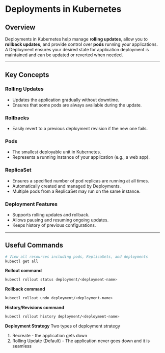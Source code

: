 # Deployments in Kubernetes

## Overview

Deployments in Kubernetes help manage **rolling updates**, allow you to **rollback updates**, and provide control over **pods** running your applications. A Deployment ensures your desired state for application deployment is maintained and can be updated or reverted when needed.

---

## Key Concepts

### Rolling Updates
- Updates the application gradually without downtime.
- Ensures that some pods are always available during the update.

### Rollbacks
- Easily revert to a previous deployment revision if the new one fails.

### Pods
- The smallest deployable unit in Kubernetes.
- Represents a running instance of your application (e.g., a web app).

### ReplicaSet
- Ensures a specified number of pod replicas are running at all times.
- Automatically created and managed by Deployments.
- Multiple pods from a ReplicaSet may run on the same instance.

### Deployment Features
- Supports rolling updates and rollback.
- Allows pausing and resuming ongoing updates.
- Keeps history of previous configurations.

---

## Useful Commands

```bash
# View all resources including pods, ReplicaSets, and deployments
kubectl get all
```
**Rollout command**
```bash
kubectl rollout status deployment/<deployment-name>
```

**Rollback command**
```bash
kubectl rollout undo deployment/<deployment-name>
```

**History/Revisions command**
```bash
kubectl rollout history deployment/<deployment-name>
```

**Deployment Strategy**
Two types of deployment strategy
1) Recreate - the application gets down
2) Rolling Update (Default) - The application never goes down and it is seamless
